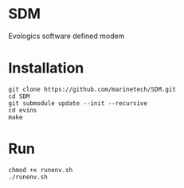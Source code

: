 # SDM
Evologics software defined modem

# Installation
```
git clone https://github.com/marinetech/SDM.git
cd SDM
git submodule update --init --recursive
cd evins
make
```

# Run
```
chmod +x runenv.sh
./runenv.sh
```
